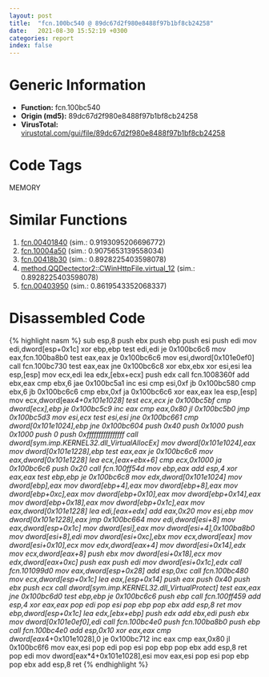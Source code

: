 ```yaml
---
layout: post
title:  "fcn.100bc540 @ 89dc67d2f980e8488f97b1bf8cb24258"
date:   2021-08-30 15:52:19 +0300
categories: report
index: false
---
```


# Generic Information
- **Function:** fcn.100bc540
- **Origin (md5):** 89dc67d2f980e8488f97b1bf8cb24258
- **VirusTotal:** [virustotal.com/gui/file/89dc67d2f980e8488f97b1bf8cb24258][virustotal_ref]

# Code Tags
<span class="tag" id="MEMORY">MEMORY</span>


# Similar Functions

1. [fcn.00401840][similar_1_ref] (sim.: 0.9193095206696772)
2. [fcn.10004a50][similar_2_ref] (sim.: 0.9075653139558034)
3. [fcn.00418b30][similar_3_ref] (sim.: 0.8928225403598078)
4. [method.QQDectector2꞉꞉CWinHttpFile.virtual\_12][similar_4_ref] (sim.: 0.8928225403598078)
5. [fcn.00403950][similar_5_ref] (sim.: 0.8619543352068337)


# Disassembled Code

{% highlight nasm %}
sub esp,8
push ebx
push ebp
push esi
push edi
mov edi,dword[esp+0x1c]
xor ebp,ebp
test edi,edi
je 0x100bc6c6
mov eax,fcn.100ba8b0
test eax,eax
je 0x100bc6c6
mov esi,dword[0x101e0ef0]
call fcn.100bc730
test eax,eax
jne 0x100bc6c8
xor ebx,ebx
xor esi,esi
lea esp,[esp]
mov ecx,edi
lea edx,[ebx+ecx]
push edx
call fcn.1008360f
add ebx,eax
cmp ebx,6
jae 0x100bc5a1
inc esi
cmp esi,0xf
jb 0x100bc580
cmp ebx,6
jb 0x100bc6c6
cmp ebx,0xf
ja 0x100bc6c6
xor eax,eax
lea esp,[esp]
mov ecx,dword[eax*4+0x101e1028]
test ecx,ecx
je 0x100bc5bf
cmp dword[ecx],ebp
je 0x100bc5c9
inc eax
cmp eax,0x80
jl 0x100bc5b0
jmp 0x100bc5d3
mov esi,ecx
test esi,esi
jne 0x100bc661
cmp dword[0x101e1024],ebp
jne 0x100bc604
push 0x40
push 0x1000
push 0x1000
push 0
push 0xffffffffffffffff
call dword[sym.imp.KERNEL32.dll_VirtualAllocEx]
mov dword[0x101e1024],eax
mov dword[0x101e1228],ebp
test eax,eax
je 0x100bc6c6
mov eax,dword[0x101e1228]
lea ecx,[eax+ebx+6]
cmp ecx,0x1000
ja 0x100bc6c6
push 0x20
call fcn.100ff54d
mov ebp,eax
add esp,4
xor eax,eax
test ebp,ebp
je 0x100bc6c8
mov edx,dword[0x101e1024]
mov dword[ebp],eax
mov dword[ebp+4],eax
mov dword[ebp+8],eax
mov dword[ebp+0xc],eax
mov dword[ebp+0x10],eax
mov dword[ebp+0x14],eax
mov dword[ebp+0x18],eax
mov dword[ebp+0x1c],eax
mov eax,dword[0x101e1228]
lea edi,[eax+edx]
add eax,0x20
mov esi,ebp
mov dword[0x101e1228],eax
jmp 0x100bc664
mov edi,dword[esi+8]
mov eax,dword[esp+0x1c]
mov dword[esi],eax
mov dword[esi+4],0x100ba8b0
mov dword[esi+8],edi
mov dword[esi+0xc],ebx
mov ecx,dword[eax]
mov dword[esi+0x10],ecx
mov edx,dword[eax+4]
mov dword[esi+0x14],edx
mov ecx,dword[eax+8]
push ebx
mov dword[esi+0x18],ecx
mov edx,dword[eax+0xc]
push eax
push edi
mov dword[esi+0x1c],edx
call fcn.101099d0
mov eax,dword[esp+0x28]
add esp,0xc
call fcn.100bc480
mov ecx,dword[esp+0x1c]
lea eax,[esp+0x14]
push eax
push 0x40
push ebx
push ecx
call dword[sym.imp.KERNEL32.dll_VirtualProtect]
test eax,eax
jne 0x100bc6d0
test ebp,ebp
je 0x100bc6c6
push ebp
call fcn.100ff459
add esp,4
xor eax,eax
pop edi
pop esi
pop ebp
pop ebx
add esp,8
ret
mov ebp,dword[esp+0x1c]
lea edx,[ebx+ebp]
push edx
add ebx,edi
push ebx
mov dword[0x101e0ef0],edi
call fcn.100bc4e0
push fcn.100ba8b0
push ebp
call fcn.100bc4e0
add esp,0x10
xor eax,eax
cmp dword[eax*4+0x101e1028],0
je 0x100bc712
inc eax
cmp eax,0x80
jl 0x100bc6f6
mov eax,esi
pop edi
pop esi
pop ebp
pop ebx
add esp,8
ret
pop edi
mov dword[eax*4+0x101e1028],esi
mov eax,esi
pop esi
pop ebp
pop ebx
add esp,8
ret
{% endhighlight %}


[similar_1_ref]: /report/fcn.00401840@a2475448bf4050c1583e1970984a4d00
[similar_2_ref]: /report/fcn.10004a50@4c3818fdf32d89a09257dbc9d3e142ea
[similar_3_ref]: /report/fcn.00418b30@0aa2d73a5300dff2412388945614b507
[similar_4_ref]: /report/method.QQDectector2꞉꞉CWinHttpFile.virtual_12@0aa2d73a5300dff2412388945614b507
[similar_5_ref]: /report/fcn.00403950@cbc200f66cbffbddf5df52f7c0da283a
[virustotal_ref]: https://www.virustotal.com/gui/file/89dc67d2f980e8488f97b1bf8cb24258